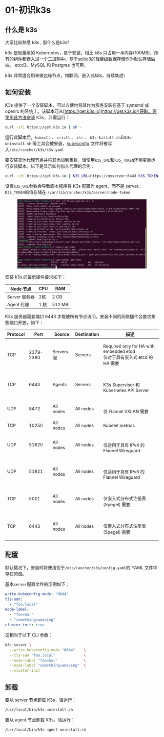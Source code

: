 # 01-初识k3s

## 什么是 k3s

大家比较熟悉 k8s , 那什么是k3s?

k3s 是轻量级的 Kubernetes，易于安装，相比 k8s 只占用一半内存(100MB)，所有的组件都嵌入进一个二进制中。基于sqlite3的轻量级数据存储作为默认存储后端。 etcd3、MySQL 和 Postgres 也可用。

k3s 非常适合用来做边缘节点，物联网，嵌入式k8s，持续集成\


## 如何安装

K3s 提供了一个安装脚本，可以方便地将其作为服务安装在基于 systemd 或 openrc 的系统上。该脚本可从[https://get.k3s.io](https://get.k3s.io/)获取。要使用此方法安装 K3s，只需运行：

```bash
curl -sfL https://get.k3s.io | sh -
```

运行此脚本后，`kubectl` 、 `crictl` 、 `ctr` 、 `k3s-killall.sh`和`k3s-uninstall.sh` 等工具会被安装，[kubeconfig](https://kubernetes.io/docs/concepts/configuration/organize-cluster-access-kubeconfig/) 文件将被写入`/etc/rancher/k3s/k3s.yaml`

要安装其他代理节点并将其添加到集群，请使用`K3S_URL`和`K3S_TOKEN`环境变量运行安装脚本。以下是显示如何加入代理的示例：

```bash
curl -sfL https://get.k3s.io | K3S_URL=https://myserver:6443 K3S_TOKEN=mynodetoken sh -
```

设置`K3S_URL`参数会导致脚本程序将 K3s 配置为 agent，而不是 server。 `K3S_TOKEN`的值存储在 `/var/lib/rancher/k3s/server/node-token`&#x20;

<figure><img src="../../.gitbook/assets/1735978172814.png" alt=""><figcaption></figcaption></figure>

安装 k3s 的最低硬件要求如下：

| Node  节点    | CPU | RAM     |
| ----------- | --- | ------- |
| Server  服务器 | 2核  | 2 GB    |
| Agent  代理   | 1 核 | 512 MB  |

K3s 服务器需要端口 6443 才能被所有节点访问。安装不同的网络插件会要求某些端口开放，如下：

| Protocol   | Port      | Source      | Destination  | 描述                                                                      |
| ---------- | --------- | ----------- | ------------ | ----------------------------------------------------------------------- |
| TCP        | 2379-2380 | Servers  服  | Servers      | <p>Required only for HA with embedded etcd<br>仅对于具有嵌入式 etcd 的 HA 需要</p> |
| TCP        | 6443      | Agents      | Servers      | <p><br>K3s Supervisor 和 Kubernetes API Server</p>                       |
| UDP        | 8472      | All nodes   | All nodes    | <p><br>仅 Flannel VXLAN 需要</p>                                           |
| TCP        | 10250     | All nodes   | All nodes    | Kubelet metrics                                                         |
| UDP        | 51820     | All nodes   | All nodes    | <p><br>仅适用于具有 IPv4 的 Flannel Wireguard</p>                              |
| UDP        | 51821     | All nodes   | All nodes    | <p><br>仅适用于具有 IPv6 的 Flannel Wireguard</p>                              |
| TCP        | 5001      | All nodes   | All nodes    | <p><br>仅嵌入式分布式注册表 (Spegel) 需要</p>                                       |
| TCP        | 6443      | All nodes   | All nodes    | <p><br>仅嵌入式分布式注册表 (Spegel) 需要</p>                                       |

## 配置

默认情况下，安装时将使用位于`/etc/rancher/k3s/config.yaml`的 YAML 文件中存在的值。

基本`server`配置文件的示例如下：

```yaml
write-kubeconfig-mode: "0644"
tls-san:
  - "foo.local"
node-label:
  - "foo=bar"
  - "something=amazing"
cluster-init: true
```

这相当于以下 CLI 参数：

```bash
k3s server \
  --write-kubeconfig-mode "0644"    \
  --tls-san "foo.local"             \
  --node-label "foo=bar"            \
  --node-label "something=amazing"  \
  --cluster-init
```

## 卸载

要从 server 节点卸载 K3s，请运行：

```bash
/usr/local/bin/k3s-uninstall.sh
```

要从 agent 节点卸载 K3s，请运行：

```bash
/usr/local/bin/k3s-agent-uninstall.sh
```
